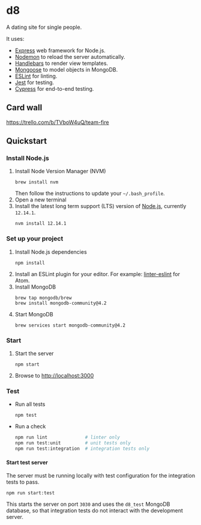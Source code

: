 # d8 

A dating site for single people. 

It uses:
- [Express](https://expressjs.com/) web framework for Node.js.
- [Nodemon](https://nodemon.io/) to reload the server automatically.
- [Handlebars](https://handlebarsjs.com/) to render view templates.
- [Mongoose](https://mongoosejs.com) to model objects in MongoDB.
- [ESLint](https://eslint.org) for linting.
- [Jest](https://jestjs.io/) for testing.
- [Cypress](https://www.cypress.io/) for end-to-end testing.

## Card wall

https://trello.com/b/TVboW4uQ/team-fire

## Quickstart

### Install Node.js

1. Install Node Version Manager (NVM)
    ```
    brew install nvm
    ```
    Then follow the instructions to update your `~/.bash_profile`.
1. Open a new terminal
1. Install the latest long term support (LTS) version of [Node.js](https://nodejs.org/en/), currently `12.14.1`.
    ```
    nvm install 12.14.1
    ```

### Set up your project

1. Install Node.js dependencies
    ```
    npm install
    ```
1. Install an ESLint plugin for your editor. For example: [linter-eslint](https://github.com/AtomLinter/linter-eslint) for Atom.
1. Install MongoDB
    ```
    brew tap mongodb/brew
    brew install mongodb-community@4.2
    ```
1. Start MongoDB
    ```
    brew services start mongodb-community@4.2
    ```

### Start

1. Start the server
    ```
    npm start
    ```
1. Browse to [http://localhost:3000](http://localhost:3000)

### Test

* Run all tests
    ```
    npm test
    ```
* Run a check
    ```bash
    npm run lint              # linter only
    npm run test:unit         # unit tests only
    npm run test:integration  # integration tests only
    ```

#### Start test server

The server must be running locally with test configuration for the
integration tests to pass.
```
npm run start:test
```
This starts the server on port `3030` and uses the `d8_test` MongoDB database,
so that integration tests do not interact with the development server.

